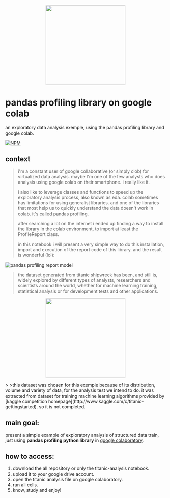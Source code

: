 <p align="center">
  <img height="250" src="https://github.com/jardel-nascimento/pandas-profiling-library-on-google-colab/blob/main/images/pandas-profiling-plus-google-colab.png">
</p>

# pandas profiling library on google colab

an exploratory data analysis exemple, using the pandas profiling library and google colab.

[![NPM](https://img.shields.io/npm/l/react)](https://github.com/jardel-nascimento/titanic-analysis/blob/main/LICENSE)

## context

>i'm a constant user of google collaborative (or simply clob) for virtualized data analysis. maybe I'm one of the few analysts who does analysis using google colab on their smartphone. i really like it.
>
>i also like to leverage classes and functions to speed up the exploratory analysis process, also known as eda. colab sometimes has limitations for using generalist libraries. and one of the libraries that most help us to quickly understand the data doesn't work in colab. it's called pandas profiling.
>
>after searching a lot on the internet i ended up finding a way to install the library in the colab environment, to import at least the ProfileReport class.
>
>in this notebook i will present a very simple way to do this installation, import and execution of the report code of this library. and the result is wonderful (lol):
>
![pandas profiling report model](https://github.com/jardel-nascimento/titanic-analysis/blob/main/images/pandas-profiling-analysis-exemplo.PNG)
>
>the dataset generated from titanic shipwreck has been, and still is, widely explored by different types of analysts, researchers and scientists around the world, whether for machine learning training, statistical analysis or for development tests and other applications.
>
<p align="center">
  <img height="250" src="https://github.com/jardel-nascimento/titanic-analysis/blob/main/images/titanic-image.jpeg">
</p>
>
>this dataset was chosen for this exemple because of its distribution, volume and variety of data, for the analysis test we intend to do. it was extracted from dataset for training machine learning algorithms provided by [kaggle competition homepage](http://www.kaggle.com/c/titanic-gettingstarted). so it is not completed.

## main goal:
present a simple example of exploratory analysis of structured data train, just using <b>pandas profiling python library</b> in [google colaboratory](https://colab.research.google.com/).

## how to access:

1. download the all repository or only the titanic-analysis notebook.
2. upload it to your google drive account.
3. open the titanic analysis file on google colaboratory.
4. run all cells.
5. know, study and enjoy!

